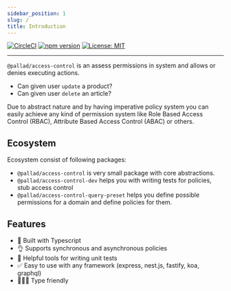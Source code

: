 ```yaml
---
sidebar_position: 1 
slug: / 
title: Introduction
---
```


[![CircleCI](https://circleci.com/gh/pallad-ts/access-control/tree/master.svg?style=svg)](https://circleci.com/gh/pallad-ts/access-control/tree/master)
[![npm version](https://badge.fury.io/js/@pallad%2Faccess-control.svg)](https://badge.fury.io/js/@pallad%2Faccess-control)
[![License: MIT](https://img.shields.io/badge/License-MIT-green.svg)](https://opensource.org/licenses/MIT)

---
`@pallad/access-control` is an assess permissions in system and allows or denies executing actions.
* Can given user `update` a product?
* Can given user `delete` an article?

Due to abstract nature and by having imperative policy system you can easily achieve any kind of permission system like Role Based Access Control (RBAC), Attribute Based Access Control (ABAC) or others.

## Ecosystem 

Ecosystem consist of following packages:
* `@pallad/access-control` is very small package with core abstractions.
* `@pallad/access-control-dev` helps you with writing tests for policies, stub access control
* `@pallad/access-control-query-preset` helps you define possible permissions for a domain and define policies for them.

## Features

* 👷 Built with Typescript
* 👌 Supports synchronous and asynchronous policies
* 🎒 Helpful tools for writing unit tests
* ✅ Easy to use with any framework (express, nest.js, fastify, koa, graphql)
* 🧑‍🤝‍🧑 Type friendly
